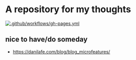 # A repository for my thoughts
[![.github/workflows/gh-pages.yml](https://github.com/hailelagi/blog/actions/workflows/gh-pages.yml/badge.svg)](https://github.com/hailelagi/blog/actions/workflows/gh-pages.yml)

## nice to have/do someday
- https://danilafe.com/blog/blog_microfeatures/
